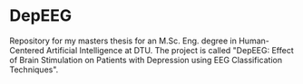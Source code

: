 # DepEEG
Repository for my masters thesis for an M.Sc. Eng. degree in Human-Centered Artificial Intelligence at DTU. The project is called "DepEEG: Effect of Brain Stimulation on Patients with Depression using EEG Classification Techniques".
